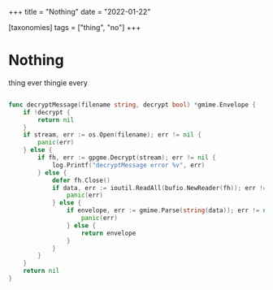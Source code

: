 +++
title = "Nothing"
date = "2022-01-22"

[taxonomies]
tags = ["thing", "no"]
+++

Nothing
==

thing ever thingie every

```go

func decryptMessage(filename string, decrypt bool) *gmime.Envelope {
	if !decrypt {
		return nil
	}
	if stream, err := os.Open(filename); err != nil {
		panic(err)
	} else {
		if fh, err := gpgme.Decrypt(stream); err != nil {
			log.Printf("decryptMessage error %v", err)
		} else {
			defer fh.Close()
			if data, err := ioutil.ReadAll(bufio.NewReader(fh)); err != nil {
				panic(err)
			} else {
				if envelope, err := gmime.Parse(string(data)); err != nil {
					panic(err)
				} else {
					return envelope
				}
			}
		}
	}
	return nil
}
```
